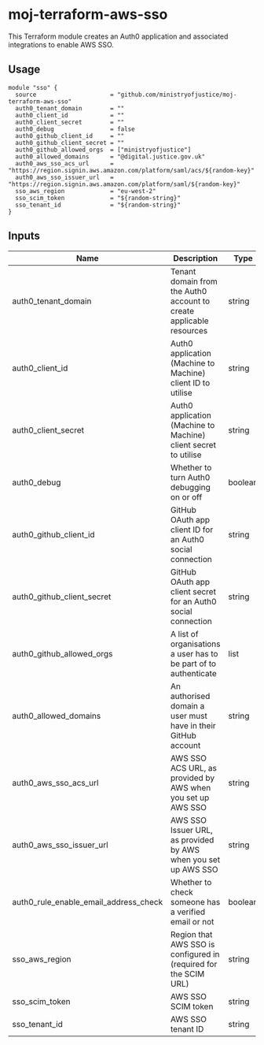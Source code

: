 # moj-terraform-aws-sso

This Terraform module creates an Auth0 application and associated integrations to enable AWS SSO.

## Usage
```
module "sso" {
  source                     = "github.com/ministryofjustice/moj-terraform-aws-sso"
  auth0_tenant_domain        = ""
  auth0_client_id            = ""
  auth0_client_secret        = ""
  auth0_debug                = false
  auth0_github_client_id     = ""
  auth0_github_client_secret = ""
  auth0_github_allowed_orgs  = ["ministryofjustice"]
  auth0_allowed_domains      = "@digital.justice.gov.uk"
  auth0_aws_sso_acs_url      = "https://region.signin.aws.amazon.com/platform/saml/acs/${random-key}"
  auth0_aws_sso_issuer_url   = "https://region.signin.aws.amazon.com/platform/saml/${random-key}"
  sso_aws_region             = "eu-west-2"
  sso_scim_token             = "${random-string}"
  sso_tenant_id              = "${random-string}"
}
```

## Inputs
| Name                                  | Description                                                          | Type    | Default | Required |
|---------------------------------------|----------------------------------------------------------------------|---------|---------|----------|
| auth0_tenant_domain                   | Tenant domain from the Auth0 account to create applicable resources  | string  | n/a     | yes      |
| auth0_client_id                       | Auth0 application (Machine to Machine) client ID to utilise          | string  | n/a     | yes      |
| auth0_client_secret                   | Auth0 application (Machine to Machine) client secret to utilise      | string  | n/a     | yes      |
| auth0_debug                           | Whether to turn Auth0 debugging on or off                            | boolean | `false` | no       |
| auth0_github_client_id                | GitHub OAuth app client ID for an Auth0 social connection            | string  | n/a     | yes      |
| auth0_github_client_secret            | GitHub OAuth app client secret for an Auth0 social connection        | string  | n/a     | yes      |
| auth0_github_allowed_orgs             | A list of organisations a user has to be part of to authenticate     | list    | n/a     | yes      |
| auth0_allowed_domains                 | An authorised domain a user must have in their GitHub account        | string  | n/a     | yes      |
| auth0_aws_sso_acs_url                 | AWS SSO ACS URL, as provided by AWS when you set up AWS SSO          | string  | n/a     | yes      |
| auth0_aws_sso_issuer_url              | AWS SSO Issuer URL, as provided by AWS when you set up AWS SSO       | string  | n/a     | yes      |
| auth0_rule_enable_email_address_check | Whether to check someone has a verified email or not                 | boolean | `false` | no       |
| sso_aws_region                        | Region that AWS SSO is configured in (required for the SCIM URL)     | string  | n/a     | yes      |
| sso_scim_token                        | AWS SSO SCIM token                                                   | string  | n/a     | yes      |
| sso_tenant_id                         | AWS SSO tenant ID                                                    | string  | n/a     | yes      |
